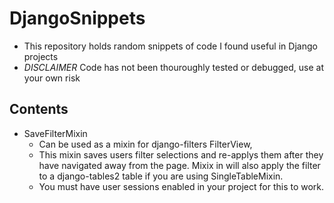 # DjangoSnippets 
* This repository holds random snippets of code I found useful in Django projects 
* *DISCLAIMER* Code has not been thouroughly tested or debugged, use at your own risk

## Contents
- SaveFilterMixin
  - Can be used as a mixin for django-filters FilterView,
  - This mixin saves users filter selections and re-applys them after they have navigated away from the page. Mixix in will also apply the      filter to a django-tables2 table if you are using SingleTableMixin. 
  - You must have user sessions enabled in your project for this to work.

